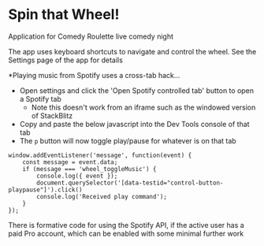 # Spin that Wheel!

Application for Comedy Roulette live comedy night

The app uses keyboard shortcuts to navigate and control the wheel.  See the Settings page of the app for details

*Playing music from Spotify uses a cross-tab hack...

 - Open settings and click the 'Open Spotify controlled tab' button to open a Spotify tab
   - Note this doesn't work from an iframe such as the windowed version of StackBlitz
 - Copy and paste the below javascript into the Dev Tools console of that tab
 - The `p` button will now toggle play/pause for whatever is on that tab

```
window.addEventListener('message', function(event) {
    const message = event.data;
    if (message === 'wheel_toggleMusic') {
        console.log({ event });
        document.querySelector('[data-testid="control-button-playpause"]').click()
        console.log('Received play command');
    }
});
```

There is formative code for using the Spotify API, if the active user has a paid Pro account, which can be enabled with some minimal further work
